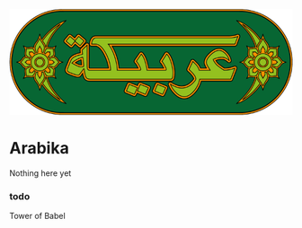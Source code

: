


![](https://github.com/loveencounterflow/arabika/raw/master/art/arabika-logo-3.png)


# Arabika

Nothing here yet

### todo

Tower of Babel



